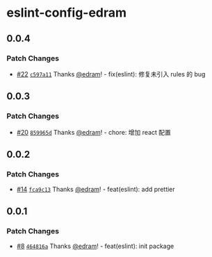 # eslint-config-edram

## 0.0.4

### Patch Changes

- [#22](https://github.com/edram/packages/pull/22) [`c597a11`](https://github.com/edram/packages/commit/c597a1124d6b08ab9f8f847e3cea38853d5fd156) Thanks [@edram](https://github.com/edram)! - fix(eslint): 修复未引入 rules 的 bug

## 0.0.3

### Patch Changes

- [#20](https://github.com/edram/packages/pull/20) [`859965d`](https://github.com/edram/packages/commit/859965db68f765ac8525050e3c004376cd8dc306) Thanks [@edram](https://github.com/edram)! - chore: 增加 react 配置

## 0.0.2

### Patch Changes

- [#14](https://github.com/edram/packages/pull/14) [`fca9c13`](https://github.com/edram/packages/commit/fca9c13b4c4bfc3f84b58a4892bc948605cc132a) Thanks [@edram](https://github.com/edram)! - feat(eslint): add prettier

## 0.0.1

### Patch Changes

- [#8](https://github.com/edram/packages/pull/8) [`464816a`](https://github.com/edram/packages/commit/464816af28b085198ebfb1ec172b9206fa09c189) Thanks [@edram](https://github.com/edram)! - feat(eslint): init package
